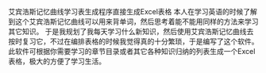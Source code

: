 艾宾浩斯记忆曲线学习表生成程序直接生成Excel表格
本人在学习英语的时候了解到这个艾宾浩斯记忆曲线可以用来背单词，然后思考着能不能用同样的方法来学习其它知识。
于是我规划了我每天学习什么新知识，然后使用艾宾浩斯记忆曲线去按时复习它，不过在编排表格的时候我觉得真的十分繁琐，于是编写了这个软件。
此软件可根据你需要学习的章节目录或者其它各种知识归纳的列表生成一个Excel表格，极大的方便了学习生活。

